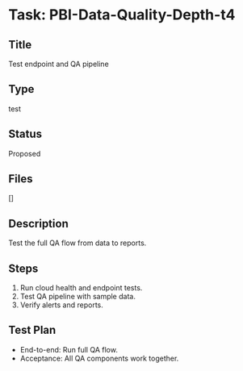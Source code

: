 # Task: PBI-Data-Quality-Depth-t4

## Title
Test endpoint and QA pipeline

## Type
test

## Status
Proposed

## Files
[]

## Description
Test the full QA flow from data to reports.

## Steps
1. Run cloud health and endpoint tests.
2. Test QA pipeline with sample data.
3. Verify alerts and reports.

## Test Plan
- End-to-end: Run full QA flow.
- Acceptance: All QA components work together.
